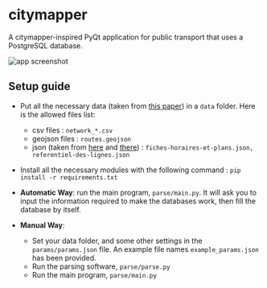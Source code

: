 # citymapper

A citymapper-inspired PyQt application for public transport that uses a PostgreSQL database.

![app screenshot](https://i.imgur.com/Sglmejb.png)

## Setup guide

* Put all the necessary data (taken from [this paper](https://www.nature.com/articles/sdata201889)) in a `data` folder. Here is the allowed files list:
  * csv files : `network_*.csv`
  * geojson files : `routes.geojson`
  * json (taken from [here](https://prim.iledefrance-mobilites.fr/fr/donnees-statiques/fiches-horaires-et-plans?staticDataSlug=fiches-horaires-et-plans) and [there](https://data.iledefrance-mobilites.fr/explore/dataset/referentiel-des-lignes/)) : `fiches-horaires-et-plans.json, referentiel-des-lignes.json`

* Install all the necessary modules with the following command : `pip install -r requirements.txt`

* **Automatic Way**: run the main program, `parse/main.py`. It will ask you to input the information required to make the databases work, then fill the database by itself.
* **Manual Way**: 
  * Set your data folder, and some other settings in the `params/params.json` file. An example file names `example_params.json` has been provided.
  * Run the parsing software, `parse/parse.py`
  * Run the main program, `parse/main.py`
